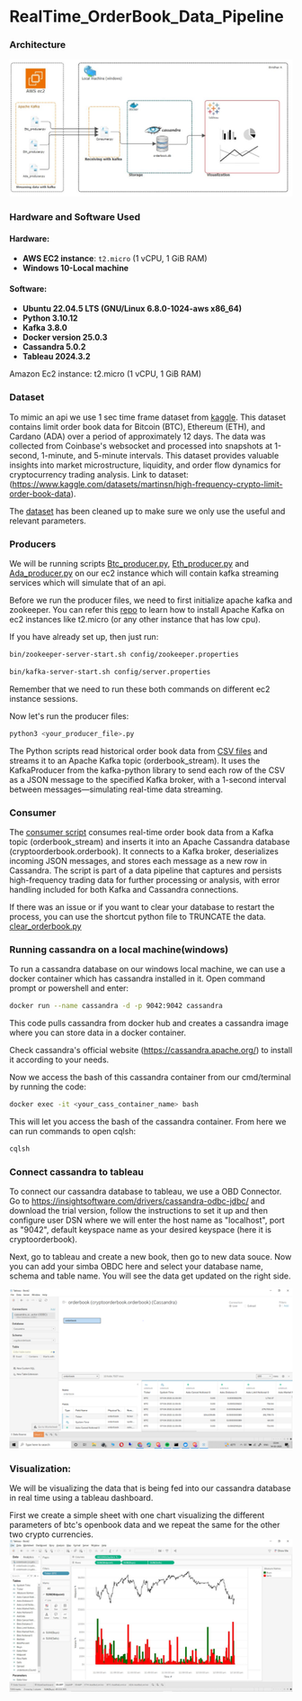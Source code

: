 # RealTime_OrderBook_Data_Pipeline
### Architecture 
![Architecture](images/Archit.JPG)


### Hardware and Software Used

#### Hardware:
- **AWS EC2 instance**: `t2.micro` (1 vCPU, 1 GiB RAM)
- **Windows 10-Local machine**

#### Software:
- **Ubuntu 22.04.5 LTS (GNU/Linux 6.8.0-1024-aws x86_64)**
- **Python 3.10.12**
- **Kafka 3.8.0**
- **Docker version 25.0.3**
- **Cassandra 5.0.2**
- **Tableau 2024.3.2**

Amazon Ec2 instance: t2.micro (1 vCPU, 1 GiB RAM)

### Dataset
To mimic an api we use 1 sec time frame dataset from [kaggle](https://www.kaggle.com/datasets/martinsn/high-frequency-crypto-limit-order-book-data).
This dataset contains limit order book data for Bitcoin (BTC), Ethereum (ETH), and Cardano (ADA) over a period of approximately 12 days. The data was collected from Coinbase's websocket and processed into snapshots at 1-second, 1-minute, and 5-minute intervals. This dataset provides valuable insights into market microstructure, liquidity, and order flow dynamics for cryptocurrency trading analysis.
Link to dataset: (https://www.kaggle.com/datasets/martinsn/high-frequency-crypto-limit-order-book-data).

The [dataset](Data) has been cleaned up to make sure we only use the useful and relevant parameters.   

### Producers
We will be running scripts [Btc_producer.py](Code/Btc_producer.py), [Eth_producer.py](Code/Eth_producer.py) and [Ada_producer.py](Code/Ada_producer.py) on our ec2 instance which will contain kafka streaming services which will simulate that of an api.

Before we run the producer files, we need to first initialize apache kafka and zookeeper. You can refer this [repo](https://github.com/giridhar1103/Kafka_Demo-Setup) to learn how to install Apache Kafka on ec2 instances like t2.micro (or any other instance that has low cpu). 

If you have already set up, then just run:

```bash
bin/zookeeper-server-start.sh config/zookeeper.properties
```
```bash
bin/kafka-server-start.sh config/server.properties
```

Remember that we need to run these both commands on different ec2 instance sessions.

Now let's run the producer files:
```bash
python3 <your_producer_file>.py
```

The Python scripts read historical order book data from [CSV files](Data) and streams it to an Apache Kafka topic (orderbook_stream). It uses the KafkaProducer from the kafka-python library to send each row of the CSV as a JSON message to the specified Kafka broker, with a 1-second interval between messages—simulating real-time data streaming.

### Consumer
The [consumer script](Code/consumer.py) consumes real-time order book data from a Kafka topic (orderbook_stream) and inserts it into an Apache Cassandra database (cryptoorderbook.orderbook). It connects to a Kafka broker, deserializes incoming JSON messages, and stores each message as a new row in Cassandra. The script is part of a data pipeline that captures and persists high-frequency trading data for further processing or analysis, with error handling included for both Kafka and Cassandra connections.

If there was an issue or if you want to clear your database to restart the process, you can use the shortcut python file to TRUNCATE the data. [clear_orderbook.py](Code/clear_orderbook.py)

### Running cassandra on a local machine(windows)
To run a cassandra database on our windows local machine, we can use a docker container which has cassandra installed in it. Open command prompt or powershell and enter:

```bash
docker run --name cassandra -d -p 9042:9042 cassandra
```
This code pulls cassandra from docker hub and creates a cassandra image where you can store data in a docker container.

Check cassandra's official website (https://cassandra.apache.org/) to install it according to your needs.

Now we access the bash of this cassandra container from our cmd/terminal by running the code:
```bash
docker exec -it <your_cass_container_name> bash
```
This will let you access the bash of the cassandra container. From here we can run commands to open cqlsh:

```bash
cqlsh
```

### Connect cassandra to tableau
To connect our cassandra database to tableau, we use a OBD Connector. Go to https://insightsoftware.com/drivers/cassandra-odbc-jdbc/ and download the trial version, follow the instructions to set it up and
then configure user DSN where we will enter the host name as "localhost", port as "9042", default keyspace name as your desired keyspace (here it is cryptoorderbook).

Next, go to tableau and create a new book, then go to new data souce. Now you can add your simba OBDC here and select your database name, schema and table name. You will see the data get updated on the right side.

![dbsource](images/database_connection_pic.PNG)


### Visualization:
We will be visualizing the data that is being fed into our cassandra database in real time using a tableau dashboard.

First we create a simple sheet with one chart visualizing the different parameters of btc's openbook data and we repeat the same for the other two crypto currencies. 
![exmp](images/ExampleBtc.JPG)
